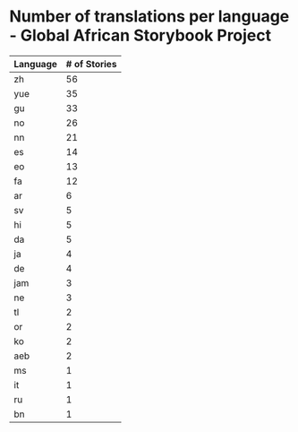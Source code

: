 # Number of translations per language - Global African Storybook Project

Language | # of Stories
-------- | ------------
zh | 56
yue | 35
gu | 33
no | 26
nn | 21
es | 14
eo | 13
fa | 12
ar | 6
sv | 5
hi | 5
da | 5
ja | 4
de | 4
jam | 3
ne | 3
tl | 2
or | 2
ko | 2
aeb | 2
ms | 1
it | 1
ru | 1
bn | 1
